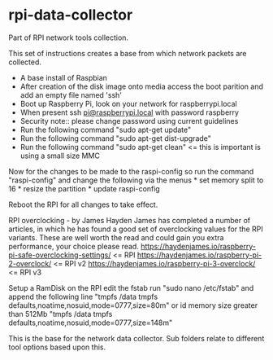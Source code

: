 # rpi-data-collector
Part of RPI network tools collection.

This set of instructions creates a base from which network packets are collected.
*	A base install of Raspbian
*	After creation of the disk image onto media access the boot parition and add an empty file named 'ssh'
*	Boot up Raspberry Pi, look on your network for raspberrypi.local
*	When present ssh pi@raspberrypi.local with password raspberry
*	Security note:: please change password using current guidelines
*	Run the following command "sudo apt-get update"
*	Run the following command "sudo apt-get dist-upgrade"
*	Run the following command "sudo apt-get clean" <= this is important is using a small size MMC
	
Now for the changes to be made to the raspi-config so run the command "raspi-config" and change the following via the menus
	*	set memory split to 16
	*	resize the partition
	*	update raspi-config
	
Reboot the RPI for all changes to take effect.

RPI overclocking - by James Hayden
	James has completed a number of articles, in which he has found a good set of overclocking values for the RPI variants.
	These are well worth the read and could gain you extra performance, your choice please read.
	https://haydenjames.io/raspberry-pi-safe-overclocking-settings/ <= RPI 
	https://haydenjames.io/raspberry-pi-2-overclock/ <= RPI v2
	https://haydenjames.io/raspberry-pi-3-overclock/ <= RPI v3
	
Setup a RamDisk on the RPI edit the fstab run "sudo nano /etc/fstab" and append the following line
"tmpfs		/data		tmpfs	defaults,noatime,nosuid,mode=0777,size=80m"
or id memory size greater than 512Mb
"tmpfs		/data		tmpfs	defaults,noatime,nosuid,mode=0777,size=148m"

This is the base for the network data collector. Sub folders relate to different tool options based upon this.

	
